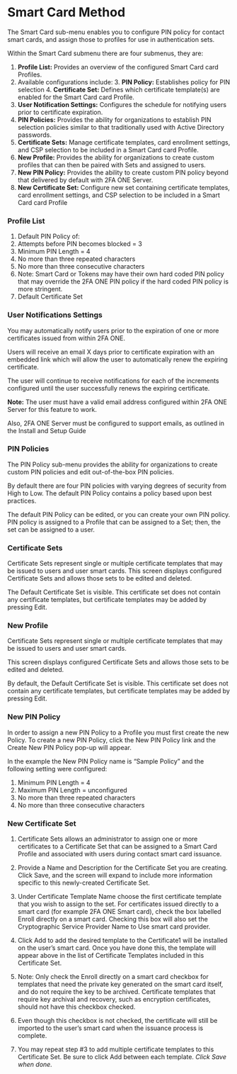 # Smart Card Method

The Smart Card sub-menu enables you to configure PIN policy for contact smart cards, and assign those to profiles for use in authentication sets. 

Within the Smart Card submenu there are four submenus, they are:

1.	**Profile List:** Provides an overview of the configured Smart Card card Profiles. 
  2.	Available configurations include:
    3.	**PIN Policy:** Establishes policy for PIN selection
    4.	**Certificate Set:** Defines which certificate template(s) are enabled for the Smart Card card Profile.
2.	**User Notification Settings:** Configures the schedule for notifying users prior to certificate expiration.
3.	**PIN Policies:** Provides the ability for organizations to establish PIN selection policies similar to that
traditionally used with Active Directory passwords.
4.	**Certificate Sets:** Manage certificate templates, card enrollment settings, and CSP selection to be included in a Smart Card card Profile.
5.	**New Profile:** Provides the ability for organizations to create custom profiles that can then be paired with
Sets and assigned to users.
6.	**New PIN Policy:** Provides the ability to create custom PIN policy beyond that delivered by default with 2FA ONE Server.
7.	**New Certificate Set:** Configure new set containing certificate templates, card enrollment settings, and CSP selection to be included in a Smart Card card Profile

### Profile List

1.	Default PIN Policy of:
  2.	Attempts before PIN becomes blocked = 3
  3.	Minimum PIN Length = 4
  4.	No more than three repeated characters
  5.	No more than three consecutive characters
  6.	Note: Smart Card or Tokens may have their own hard coded PIN policy that may override the 2FA ONE PIN policy if the hard coded PIN policy is more stringent.
2.	Default Certificate Set

### User Notifications Settings

You may automatically notify users prior to the expiration of one or more certificates issued from within 2FA ONE. 

Users will receive an email X days prior to certificate expiration with an embedded link which will allow the user to automatically renew the expiring certificate. 

The user will continue to receive notifications for each of the increments configured until the user successfully renews the expiring certificate.

**Note:** The user must have a valid email address configured within 2FA ONE Server for this feature to work. 

Also, 2FA ONE Server must be configured to support emails, as outlined in the Install and Setup Guide

### PIN Policies

The PIN Policy sub-menu provides the ability for organizations to create custom PIN policies and edit out-of-the-box PIN policies. 

By default there are four PIN policies with varying degrees of security from High to Low. The default PIN Policy contains a policy based upon best practices. 

The default PIN Policy can be edited, or you can create your own PIN policy. PIN policy is assigned to a Profile that can be assigned to a Set; then, the set can be assigned to a user.


### Certificate Sets

Certificate Sets represent single or multiple certificate templates that may be issued to users and user smart cards. This screen displays configured Certificate Sets and allows those sets to be edited and deleted. 

The Default Certificate Set is visible. This certificate set does not contain any certificate templates, but certificate templates may be added by pressing Edit.

### New Profile

Certificate Sets represent single or multiple certificate templates that may be issued to users and user smart cards. 

This screen displays configured Certificate Sets and allows those sets to be edited and deleted.

By default, the Default Certificate Set is visible. This certificate set does not contain any certificate templates, but certificate templates may be added by pressing Edit.

### New PIN Policy

In order to assign a new PIN Policy to a Profile you must first create the new Policy. To create a new PIN Policy, click the New PIN Policy link and the Create New PIN Policy pop-up will appear. 

In the example the New PIN Policy name is “Sample Policy” and the following setting were configured:
1.	Minimum PIN Length = 4
2.	Maximum PIN Length = unconfigured
3.	No more than three repeated characters
4.	No more than three consecutive characters


### New Certificate Set

1.	Certificate Sets allows an administrator to assign one or more certificates to a Certificate Set that can be assigned to a Smart Card Profile and associated with users during contact smart card issuance.
  2.	Provide a Name and Description for the Certificate Set you are creating. Click Save, and the screen will expand to include more information specific to this newly-created Certificate Set. 

2.	Under Certificate Template Name choose the first certificate template that you wish to assign to the set. For certificates issued directly to a smart card (for example 2FA ONE Smart card), check the box labelled Enroll directly on a smart card. Checking this box will also set the Cryptographic Service Provider Name to Use smart card provider.
3.	Click Add to add the desired template to the Certificate1 will be installed on the user’s smart card. Once you have done this, the template will appear above in the list of Certificate Templates included in this Certificate Set. 
  4.	Note: Only check the Enroll directly on a smart card checkbox for templates that need the private key generated on the smart card itself, and do not require the key to be archived. Certificate templates that require key archival and recovery, such as encryption certificates, should not have this checkbox checked. 
  5.	Even though this checkbox is not checked, the certificate will still be imported to the user’s smart card when the issuance process is complete. 
4.	You may repeat step #3 to add multiple certificate templates to this Certificate Set. Be sure to click Add
between each template. *Click Save when done.*
